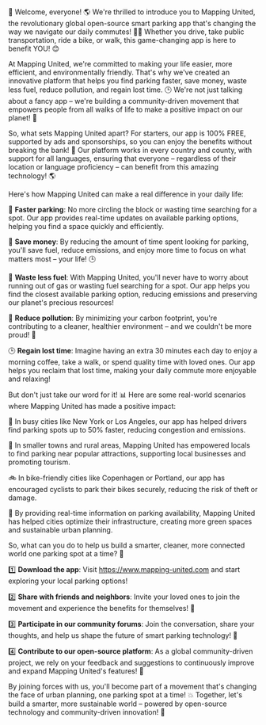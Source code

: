 🎉 Welcome, everyone! 🌎 We're thrilled to introduce you to Mapping United, the revolutionary global open-source smart parking app that's changing the way we navigate our daily commutes! 🚗💨 Whether you drive, take public transportation, ride a bike, or walk, this game-changing app is here to benefit YOU! 😊

At Mapping United, we're committed to making your life easier, more efficient, and environmentally friendly. That's why we've created an innovative platform that helps you find parking faster, save money, waste less fuel, reduce pollution, and regain lost time. 🕒️ We're not just talking about a fancy app – we're building a community-driven movement that empowers people from all walks of life to make a positive impact on our planet! 🌟

So, what sets Mapping United apart? For starters, our app is 100% FREE, supported by ads and sponsorships, so you can enjoy the benefits without breaking the bank! 💸 Our platform works in every country and county, with support for all languages, ensuring that everyone – regardless of their location or language proficiency – can benefit from this amazing technology! 🌎

Here's how Mapping United can make a real difference in your daily life:

🔹 **Faster parking**: No more circling the block or wasting time searching for a spot. Our app provides real-time updates on available parking options, helping you find a space quickly and efficiently.

💸 **Save money**: By reducing the amount of time spent looking for parking, you'll save fuel, reduce emissions, and enjoy more time to focus on what matters most – your life! 🕒️

🌟 **Waste less fuel**: With Mapping United, you'll never have to worry about running out of gas or wasting fuel searching for a spot. Our app helps you find the closest available parking option, reducing emissions and preserving our planet's precious resources!

🌲 **Reduce pollution**: By minimizing your carbon footprint, you're contributing to a cleaner, healthier environment – and we couldn't be more proud! 🌟

🕒️ **Regain lost time**: Imagine having an extra 30 minutes each day to enjoy a morning coffee, take a walk, or spend quality time with loved ones. Our app helps you reclaim that lost time, making your daily commute more enjoyable and relaxing!

But don't just take our word for it! 📊 Here are some real-world scenarios where Mapping United has made a positive impact:

🚗 In busy cities like New York or Los Angeles, our app has helped drivers find parking spots up to 50% faster, reducing congestion and emissions.

🚌 In smaller towns and rural areas, Mapping United has empowered locals to find parking near popular attractions, supporting local businesses and promoting tourism.

🚲 In bike-friendly cities like Copenhagen or Portland, our app has encouraged cyclists to park their bikes securely, reducing the risk of theft or damage.

🌳 By providing real-time information on parking availability, Mapping United has helped cities optimize their infrastructure, creating more green spaces and sustainable urban planning.

So, what can you do to help us build a smarter, cleaner, more connected world one parking spot at a time? 🌟

1️⃣ **Download the app**: Visit https://www.mapping-united.com and start exploring your local parking options!

2️⃣ **Share with friends and neighbors**: Invite your loved ones to join the movement and experience the benefits for themselves! 🤩

3️⃣ **Participate in our community forums**: Join the conversation, share your thoughts, and help us shape the future of smart parking technology! 💬

4️⃣ **Contribute to our open-source platform**: As a global community-driven project, we rely on your feedback and suggestions to continuously improve and expand Mapping United's features! 🌟

By joining forces with us, you'll become part of a movement that's changing the face of urban planning, one parking spot at a time! 💥 Together, let's build a smarter, more sustainable world – powered by open-source technology and community-driven innovation! 🔋